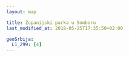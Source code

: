 ```yaml
---
layout: map

title: Županijski parka u Somboru
last_modified_at: 2018-05-25T17:35:50+02:00

geoSrbija:
  L1_299: [4]
---
```

